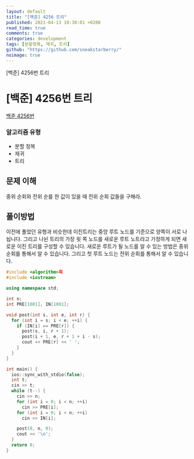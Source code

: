 ```yaml
---
layout: default
title: "[백준] 4256 트리"
published: 2021-04-13 10:30:01 +0200
read_time: true
comments: true
categories: development
tags: [분할정복, 재귀, 트리]
github: "https://github.com/sneakstarberry/"
noimage: true
---
```


[백준] 4256번 트리

<!--more-->

# [백준] 4256번 트리

[백준 4256번 ](https://www.acmicpc.net/problem/4256)

### 알고리즘 유형

- 분할 정복
- 재귀
- 트리

## 문제 이해

중위 순회와 전위 순를 한 값이 있을 때 전위 순회 값들을 구해라.

## 풀이방법

이전에 풀었던 유형과 비슷한데 이진트리는 중앙 루트 노드를 기준으로 양쪽이 서로 나뉩니다. 그리고 나뉜 트리의 가장 윗 쪽 노드를 새로운 루트 노트라고 가정하게 되면 새로운 이진 트리를 구성할 수 있습니다. 새로운 루트가 될 노드를 알 수 있는 방법은 중위 순회를 통해서 알 수 있습니다. 그리고 첫 루트 노드는 전위 순회를 통해서 알 수 있습니다.

```c++
#include <algorithm>회
#include <iostream>

using namespace std;

int n;
int PRE[1001], IN[1001];

void post(int s, int e, int r) {
  for (int i = s; i < e; ++i) {
    if (IN[i] == PRE[r]) {
      post(s, i, r + 1);
      post(i + 1, e, r + 1 + i - s);
      cout << PRE[r] << ' ';
    }
  }
}

int main() {
  ios::sync_with_stdio(false);
  int t;
  cin >> t;
  while (t--) {
    cin >> n;
    for (int i = 0; i < n; ++i)
      cin >> PRE[i];
    for (int i = 0; i < n; ++i)
      cin >> IN[i];

    post(0, n, 0);
    cout << '\n';
  }
  return 0;
}
```
